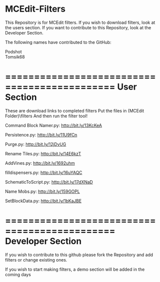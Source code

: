 MCEdit-Filters
==============
This Repository is for MCEdit filters. If you
wish to download filters, look at the users
section. If you want to contribute to this
Repository, look at the Developer Section.

The following names have contributed to 
the GitHub:

Podshot
<br>
Tomsik68




=============================================
User Section
=============================================
These are download links to completed filters
Put the files in (MCEdit Folder)\filters
And then run the filter tool!

Command Block Namer.py: http://bit.ly/13KcKeA

Persistence.py: http://bit.ly/11U9fCn

Purge.py: http://bit.ly/12jDvUG

Rename Tiles.py: http://bit.ly/14E6kzT

AddVines.py: http://bit.ly/1692uhm

filldispensers.py: http://bit.ly/16uYAQC

SchematicToScript.py: http://bit.ly/17dXNaD

Name Mobs.py: http://bit.ly/159GOPL

SetBlockData.py: http://bit.ly/1bKaJBE


=============================================
Developer Section
=============================================
If you wish to contribute to this github
please fork the Repository and add filters or
change existing ones.

If you wish to start making filters, a demo 
section will be added in the coming days
